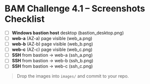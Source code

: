 # BAM Challenge 4.1 – Screenshots Checklist

- [ ] **Windows bastion host** desktop (bastion_desktop.png)
- [ ] **web-a** (AZ-a) page visible (web_a.png)
- [ ] **web-b** (AZ-b) page visible (web_b.png)
- [ ] **web-c** (AZ-c) page visible (web_c.png)
- [ ] **SSH** from bastion → web-a (ssh_a.png)
- [ ] **SSH** from bastion → web-b (ssh_b.png)
- [ ] **SSH** from bastion → web-c (ssh_c.png)

> Drop the images into `images/` and commit to your repo.
